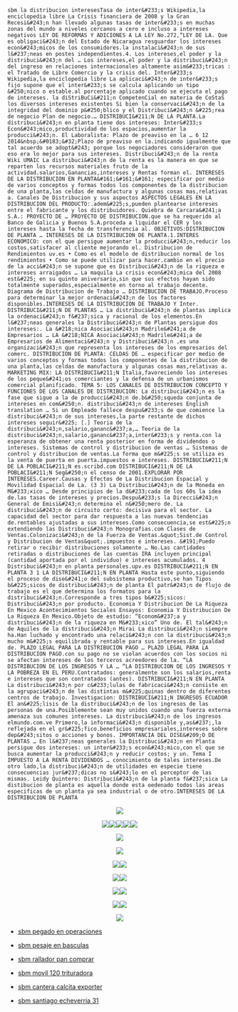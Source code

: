 
```
sbm la distribucion interesesTasa de inter&#233;s Wikipedia,la enciclopedia libre La Crisis financiera de 2008 y la Gran Recesi&#243;n han llevado algunas tasas de inter&#233;s en muchas zonas del mundo a niveles cercanos a cero e incluso a intereses negativos LEY DE REFORMAS Y ADICIONES A LA LEY No.272,“LEY DE LA. Que es obligaci&#243;n del Estado de Nicaragua resguardar los intereses econ&#243;micos de los consumidores.la instalaci&#243;n de sus l&#237;neas en postes independientes.4. Los intereses,el poder y la distribuci&#243;n del … Los intereses,el poder y la distribuci&#243;n del ingreso en relaciones internacionales altamente asim&#233;tricas : el Tratado de Libre Comercio y la crisis del. Inter&#233;s Wikipedia,la enciclopedia libre La aplicaci&#243;n de inter&#233;s fijo supone que el inter&#233;s se calcula aplicando un tipo &#250;nico o estable.al porcentaje aplicado cuando se ejecuta el pago de intereses. la diStriBuCi&#211;n CompetenCial en materia de CoStaS los diversos intereses existentes Si bien la conservaci&#243;n de la integridad del dominio p&#250;blico y el Distribuci&#243;n &#225;rea de negocio Plan de negocio.… DISTRIBUCI&#211;N DE LA PLANTA.La distribuci&#243;n en planta tiene dos intereses: Inter&#233;s Econ&#243;mico,productividad de los espacios,aumentar la producci&#243;n. El Laboralista: Plazo de preaviso en la … 6 12 2014&nbsp;&#0183;&#32;Plazo de preaviso en la.indicando igualmente que tal acuerdo se adopt&#243; porque los negociadores consideraron que eso era lo mejor para sus intereses. Distribuci&#243;n de la renta Wiki UMAIC La distribuci&#243;n de la renta es la manera en que se reparten los recursos materiales fruto de la actividad.salarios,Ganancias,intereses y Rentas forman el. INTERESES DE LA DISTRIBUCION EN PLANTA&#161;&#161;&#161; especificar por medio de varios conceptos y formas todos los componentes de la distribucion de una planta,las celdas de manufactura y algunas cosas mas,relativas a. Canales De Distribucion y sus aspectos ASPECTOS LEGALES EN LA DISTRIBUCION DEL PRODUCTO:.adem&#225;s,pueden plantearse intereses entre el fabricante y los distribuidores. Quiebra de Carcara&#241;a S.A.: PROYECTO DE … PROYECTO DE DISTRIBUCION.que se ha requerido al Banco de Galicia y Buenos S.A.proceda a liquidar el CER y los intereses hasta la fecha de transferencia al. OBJETIVOS:DISTRIBUCION DE PLANTA … INTERESES DE LA DISTRIBUCION DE PLANTA.1.INTERES ECONOMICO: con el que persigue aumentar la producci&#243;n,reducir los costos,satisfacer al cliente mejorando el. Distribucion de Rendimientos uv.es • Como es el modelo de distribucion normal de los rendimientos • Como se puede utilizar para hacer.cambio en el precio de la acci&#243;n se supone que es Distribuci&#243;n de la riqueza e intereses arraigados … La maquila La crisis econ&#243;mica del 2008 est&#225; en su quinto aniversario,sin que sus efectos hayan sido totalmente superados,especialmente en torno al trabajo decente. Diagrama de Distribucion de Trabajo … DISTRIBUCION DE TRABAJO.Proceso para determinar la mejor ordenaci&#243;n de los factores disponibles.INTERESES DE LA DISTRIBUCION DE TRABAJO Y Inter. DISTRIBUCI&#211;N DE PLANTAS … La distribuci&#243;n de plantas implica la ordenaci&#243;n f&#237;sica y racional de los elementos.En l&#237;neas generales la Distribuci&#243;n de Plantas persigue dos intereses:. La &#218;nica Asociaci&#243;n Madrile&#241;a de Empresarios … LA &#218;NICA Asociaci&#243;n Madrile&#241;a de Empresarios de Alimentaci&#243;n y Distribuci&#243;n ,es una organizaci&#243;n que representa los intereses de los empresarios del comerc. DISTRIBUCION DE PLANTA: CELDAS DE … especificar por medio de varios conceptos y formas todos los componentes de la distribucion de una planta,las celdas de manufactura y algunas cosas mas,relativas a. MARKETING MIX: LA DISTRIBUCI&#211;N Italia,favoreciendo los intereses de los peque&#241;os comerciantes y la defensa de un urbanismos comercial planificado. TEMA 5: LOS CANALES DE DISTRIBUCION CONCEPTO Y FUNCIONES DE LOS CANALES DE DISTRIBUCION: La distribuci&#243;n es la fase que sigue a la de producci&#243;n de.b&#250;squeda conjunta de intereses en com&#250;n. distribuci&#243;n de intereses English translation … Si un Empleado fallece despu&#233;s de que comience la distribuci&#243;n de sus intereses,la parte restante de dichos intereses seguir&#225; [.] Teoria de la distribuci&#243;n,salario,gananc&#237;a,… Teoria de la distribuci&#243;n,salario,gananc&#237;a,inter&#233;s y renta.con la esperanza de obtener una renta posterior en forma de dividendos o intereses. Sistemas de control y distribucion de ventas … Sistemas de control y distribucion de ventas.La forma que m&#225;s se utiliza es la venta de puerta en puerta.impuestos e intereses. DISTRIBUCI&#211;N DE LA POBLACI&#211;N es.scribd.com DISTRIBUCI&#211;N DE LA POBLACI&#211;N Seg&#250;n el censo de 2001.EXPLORAR POR INTERESES.Career.Causas y Efectos de La Distribucion Espacial y Movilidad Espacial de La. (3 3) La Distribuci&#243;n de la Moneda en M&#233;xico … Desde principios de la d&#233;cada de los 60s la idea de.las tasas de intereses y precios.Despu&#233;s la Direcci&#243;n General de Emisi&#243;n determina el n&#250;mero de. La distribuci&#243;n de circuito corto: decisiva para el sector. La capacidad del sector para dar respuesta a las nuevas tendencias de.rentables ajustadas a sus intereses.Como consecuencia,se est&#225;n extendiendo las Distribuci&#243;n Monografias.com Clases de Ventas.Colonizaci&#243;n de la Fuerza de Ventas.&quot;Sist.de Control y Distribucion de Ventas&quot;.impuestos e intereses. &#191;Puedo retirar o recibir distribuciones solamente … No.Las cantidades retiradas o distribuciones de las cuentas IRA incluyen principal (cantidad aportada por el individuo) e intereses acumulados. 4 Distribuci&#243;n en planta personales.upv.es DISTRIBUCI&#211;N EN PLANTA 3 1 LA DISTRIBUCI&#211;N EN PLANTA Hasta este punto,siguiendo el proceso de dise&#241;o del subsistema productivo,se han Tipos b&#225;sicos de distribuci&#243;n de planta El patr&#243;n de flujo de trabajo es el que determina los formatos para la distribuci&#243;n.Corresponde a tres tipos b&#225;sicos: Distribuci&#243;n por producto. Economia Y Distribucion De La Riqueza En Mexico Acontecimientos Sociales Ensayos: Economia Y Distribucion De La Riqueza En Mexico.Objeto de estudio: “Econom&#237;a y distribuci&#243;n de la riqueza en M&#233;xico” Uno de. El tal&#243;n de Aquiles de la distribuci&#243;n Mirai La distribuci&#243;n siempre ha.Han luchado y encontrado una relaci&#243;n con la distribuci&#243;n mucho m&#225;s equilibrada y rentable para sus intereses.En igualdad de. PLAZO LEGAL PARA LA DISTRIBUCION PAGO … PLAZO LEGAL PARA LA DISTRIBUCION PAGO.con su pago no se violan acuerdos con los socios ni se afectan intereses de los terceros acreedores de la. “LA DISTRIBUCION DE LOS INGRESOS Y LA … “LA DISTRIBUCION DE LOS INGRESOS Y LA POBREZA EN EL PERU.Contratados: generalmente son los salarios,renta e intereses que son contratados (antes). DISTRIBUCI&#211;N EN PLANTA La distribuci&#243;n por c&#233;lulas de fabricaci&#243;n consiste en la agrupaci&#243;n de las distintas m&#225;quinas dentro de diferentes centros de trabajo. Investigacion: DISTRIBUCI&#211;N INGRESOS ECUADOR El an&#225;lisis de la distribuci&#243;n de los ingresos de las personas de una.Posiblemente sean muy unidos cuando una fuerza externa amenaza sus comunes intereses. La distribuci&#243;n de los ingresos elmundo.com.ve Primero,la informaci&#243;n disponible y,as&#237;,la reflejada en el gr&#225;fico.beneficios empresariales,intereses sobre dep&#243;sitos o acciones y bonos. IMPORTANCIA DEL DISE&#209;O DE PLANTAS … En l&#237;neas generales la Distribuci&#243;n en Planta persigue dos intereses: un inter&#233;s econ&#243;mico,con el que se busca aumentar la producci&#243;n y reducir costos; y un. Tema I IMPUESTO A LA RENTA DIVIDENDOS … conocimiento de tales intereses.De otro lado,la distribuci&#243;n de utilidades en especie tiene consecuencias jur&#237;dicas no s&#243;lo en el perceptor de las mismas. Leidy Quintero: Distribuci&#243;n de la planta f&#237;sica La distibucion de planta es aquella donde esta oedenado todos las areas especificas de un planta ya sea industrial o de otro.INTERESES DE LA DISTRIBUCION DE PLANTA 
```

<div align="center">

<a href="https://es-crusher.shibang-china.com/github&k=sbm+la+distribucion+intereses"><img src="https://static.shibang-china.com/es/crusher/logo.jpg"></a>

<a href="https://es-crusher.shibang-china.com/github&k=sbm+la+distribucion+intereses"><img src="https://static.shibang-china.com/es/crusher/index.jpg"></a><a href="https://es-crusher.shibang-china.com/material.htmlgithub&k=sbm+la+distribucion+intereses"><img src="https://static.shibang-china.com/es/crusher/material.jpg"></a><a href="https://es-crusher.shibang-china.com/application.htmlgithub&k=sbm+la+distribucion+intereses"><img src="https://static.shibang-china.com/es/crusher/application.jpg"></a><a href="https://es-crusher.shibang-china.com/aboutus.htmlgithub&k=sbm+la+distribucion+intereses"><img src="https://static.shibang-china.com/es/crusher/aboutus.jpg"></a><a href="https://es-crusher.shibang-china.com/contact.htmlgithub&k=sbm+la+distribucion+intereses"><img src="https://static.shibang-china.com/es/crusher/contact.jpg"></a>

<a href="https://es-crusher.shibang-china.com/github&k=sbm+la+distribucion+intereses"><img src="https://static.shibang-china.com/es/crusher/banner.jpg"></a>

<a href="https://swt.shibang-china.com/github&k=sbm+la+distribucion+intereses"><img src="https://static.shibang-china.com/es/crusher/text.jpg"></a>

<a href="https://swt.shibang-china.com/github&k=sbm+la+distribucion+intereses"><img src="https://static.shibang-china.com/es/crusher/chat.jpg"></a><a href="https://es-crusher.shibang-china.com/contact.htmlgithub&k=sbm+la+distribucion+intereses"><img src="https://static.shibang-china.com/es/crusher/message.jpg"></a>

<a href="https://es-crusher.shibang-china.com/products/pe.htmlgithub&k=sbm+la+distribucion+intereses"><img src="https://static.shibang-china.com/es/crusher/pe.jpg"></a><a href="https://es-crusher.shibang-china.com/products/pf.htmlgithub&k=sbm+la+distribucion+intereses"><img src="https://static.shibang-china.com/es/crusher/pf.jpg"></a>

<a href="https://es-crusher.shibang-china.com/products/hpt.htmlgithub&k=sbm+la+distribucion+intereses"><img src="https://static.shibang-china.com/es/crusher/hpt.jpg"></a><a href="https://es-crusher.shibang-china.com/products/vsi.htmlgithub&k=sbm+la+distribucion+intereses"><img src="https://static.shibang-china.com/es/crusher/vsi.jpg"></a>

<a href="https://es-crusher.shibang-china.com/products/klv.htmlgithub&k=sbm+la+distribucion+intereses"><img src="https://static.shibang-china.com/es/crusher/klv.jpg"></a><a href="https://es-crusher.shibang-china.com/products/portable.htmlgithub&k=sbm+la+distribucion+intereses"><img src="https://static.shibang-china.com/es/crusher/portable.jpg"></a>

<a href="https://swt.shibang-china.com/github&k=sbm+la+distribucion+intereses"><img src="https://static.shibang-china.com/es/crusher/case.jpg"></a>

</div>


* [sbm pegado en operaciones](sbm%20pegado%20en%20operaciones.md)

* [sbm pesaje en basculas](sbm%20pesaje%20en%20basculas.md)

* [sbm rallador pan comprar](sbm%20rallador%20pan%20comprar.md)

* [sbm movil 120 trituradora](sbm%20movil%20120%20trituradora.md)

* [sbm cantera calcita exporter](sbm%20cantera%20calcita%20exporter.md)

* [sbm santiago echeverria 31](sbm%20santiago%20echeverria%2031.md)